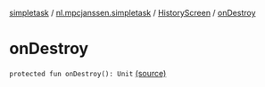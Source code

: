 [simpletask](../../index.md) / [nl.mpcjanssen.simpletask](../index.md) / [HistoryScreen](index.md) / [onDestroy](.)

# onDestroy

`protected fun onDestroy(): Unit` [(source)](https://github.com/mpcjanssen/simpletask-android/blob/master/src/main/java/nl/mpcjanssen/simpletask/HistoryScreen.kt#L52)